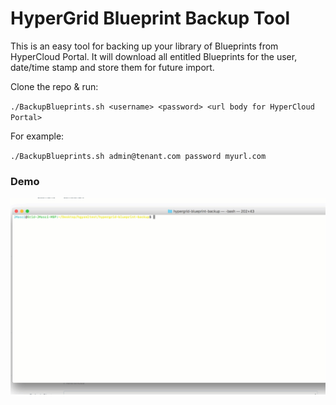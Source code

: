 # HyperGrid Blueprint Backup Tool

This is an easy tool for backing up your library of Blueprints from HyperCloud Portal. It will download all entitled Blueprints for the user, date/time stamp and store them for future import.

Clone the repo & run:

`./BackupBlueprints.sh <username> <password> <url body for HyperCloud Portal>`
  
For example:

`./BackupBlueprints.sh admin@tenant.com password myurl.com`

### Demo

![alt text](https://raw.githubusercontent.com/mascij/hypergrid-blueprint-backup/master/Blueprintbackup.gif)
